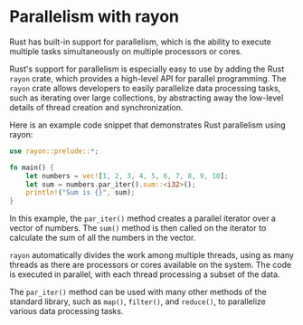 # Parallelism with rayon

Rust has built-in support for parallelism, which is the ability to execute multiple tasks simultaneously on multiple processors or cores.

Rust's support for parallelism is especially easy to use by adding the Rust `rayon` crate, which provides a high-level API for parallel programming. The `rayon` crate allows developers to easily parallelize data processing tasks, such as iterating over large collections, by abstracting away the low-level details of thread creation and synchronization.

Here is an example code snippet that demonstrates Rust parallelism using rayon:

```rust
use rayon::prelude::*;

fn main() {
    let numbers = vec![1, 2, 3, 4, 5, 6, 7, 8, 9, 10];
    let sum = numbers.par_iter().sum::<i32>();
    println!("Sum is {}", sum);
}
```

In this example, the `par_iter()` method creates a parallel iterator over a vector of numbers. The `sum()` method is then called on the iterator to calculate the sum of all the numbers in the vector.

`rayon` automatically divides the work among multiple threads, using as many threads as there are processors or cores available on the system. The code is executed in parallel, with each thread processing a subset of the data.

The `par_iter()` method can be used with many other methods of the standard library, such as `map()`, `filter()`, and `reduce()`, to parallelize various data processing tasks.

